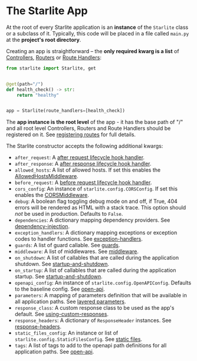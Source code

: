# The Starlite App

At the root of every Starlite application is an **instance** of the `Starlite` class or a subclass of it. Typically, this
code will be placed in a file called `main.py` at the **project's root directory**.

Creating an app is straightforward – the **only required kwarg is a list** of [Controllers](../1-routing/3-controllers.md#controllers), [Routers](../1-routing/2-routers.md)
or [Route Handlers](../2-route-handlers/1_http_route_handlers.md):

```python
from starlite import Starlite, get


@get(path="/")
def health_check() -> str:
    return "healthy"


app = Starlite(route_handlers=[health_check])
```

The **app instance is the root level** of the app - it has the base path of "/" and all root level Controllers, Routers and
Route Handlers should be registered on it. See [registering routes](../1-routing/1-registering-routes.md) for
full details.

The Starlite constructor accepts the following additional kwargs:

- `after_request`: A [after request lifecycle hook handler](../13-lifecycle-hooks.md#after-request).
- `after_response`: A [after response lifecycle hook handler](../13-lifecycle-hooks.md#after-response).
- `allowed_hosts`: A list of allowed hosts. If set this enables the [AllowedHostsMiddleware](../7-middleware.md#built-in-middlewares).
- `before_request`: A [before request lifecycle hook handler](../13-lifecycle-hooks.md#before-request).
- `cors_config`: An instance of `starlite.config.CORSConfig`. If set this enables the [CORSMiddleware](../7-middleware.md#built-in-middlewares).
- `debug`: A boolean flag toggling debug mode on and off, if True, 404 errors will be rendered as HTML with a stack trace. This option should _not_ be used in production. Defaults to `False`.
- `dependencies`: A dictionary mapping dependency providers. See [dependency-injection](../6-dependency-injection.md).
- `exception_handlers`: A dictionary mapping exceptions or exception codes to handler functions. See [exception-handlers](../17-exceptions#exception-handling).
- `guards`: A list of guard callable. See [guards](../9-guards.md).
- `middleware`: A list of middlewares. See [middleware](../7-middleware.md).
- `on_shutdown`: A list of callables that are called during the application shutdown. See [startup-and-shutdown](./1-startup-and-shutdown.md).
- `on_startup`: A list of callables that are called during the application startup. See [startup-and-shutdown](./1-startup-and-shutdown.md).
- `openapi_config`: An instance of `starlite.config.OpenAPIConfig`. Defaults to the baseline config. See [open-api](../12-openapi.md).
- `parameters`: A mapping of parameters definition that will be available in all application paths. See [layered parameters](../3-parameters.md#layered-parameters).
- `response_class`: A custom response class to be used as the app's default. See [using-custom-responses](../5-responses.md#using-custom-responses).
- `response_headers`: A dictionary of `ResponseHeader` instances. See [response-headers](../5-responses.md#response-headers).
- `static_files_config`: An instance or list of `starlite.config.StaticFilesConfig`. See [static files](./3-static-files.md).
- `tags`: A list of tags to add to the openapi path definitions for all application paths. See [open-api](../12-openapi.md).
